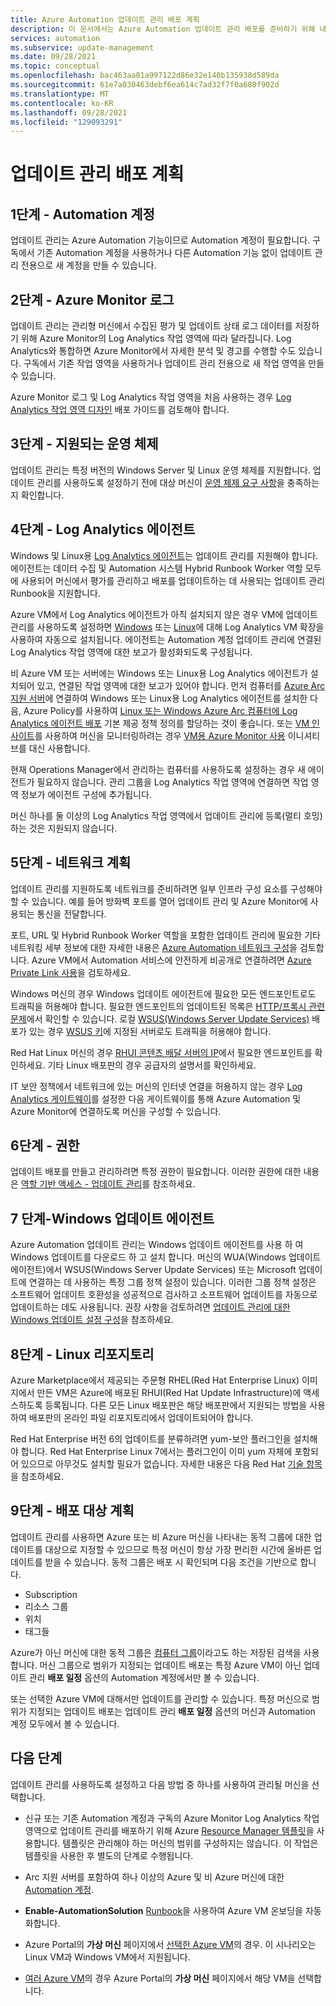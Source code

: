 ```yaml
---
title: Azure Automation 업데이트 관리 배포 계획
description: 이 문서에서는 Azure Automation 업데이트 관리 배포를 준비하기 위해 내려야 할 고려 사항 및 결정에 대해 설명합니다.
services: automation
ms.subservice: update-management
ms.date: 09/28/2021
ms.topic: conceptual
ms.openlocfilehash: bac463aa01a997122d86e32e140b135938d589da
ms.sourcegitcommit: 61e7a030463debf6ea614c7ad32f7f0a680f902d
ms.translationtype: MT
ms.contentlocale: ko-KR
ms.lasthandoff: 09/28/2021
ms.locfileid: "129093291"
---
```

# <a name="plan-your-update-management-deployment"></a>업데이트 관리 배포 계획

## <a name="step-1---automation-account"></a>1단계 - Automation 계정

업데이트 관리는 Azure Automation 기능이므로 Automation 계정이 필요합니다. 구독에서 기존 Automation 계정을 사용하거나 다른 Automation 기능 없이 업데이트 관리 전용으로 새 계정을 만들 수 있습니다.

## <a name="step-2---azure-monitor-logs"></a>2단계 - Azure Monitor 로그

업데이트 관리는 관리형 머신에서 수집된 평가 및 업데이트 상태 로그 데이터를 저장하기 위해 Azure Monitor의 Log Analytics 작업 영역에 따라 달라집니다. Log Analytics와 통합하면 Azure Monitor에서 자세한 분석 및 경고를 수행할 수도 있습니다. 구독에서 기존 작업 영역을 사용하거나 업데이트 관리 전용으로 새 작업 영역을 만들 수 있습니다.

Azure Monitor 로그 및 Log Analytics 작업 영역을 처음 사용하는 경우 [Log Analytics 작업 영역 디자인](../../azure-monitor/logs/design-logs-deployment.md) 배포 가이드를 검토해야 합니다. 

## <a name="step-3---supported-operating-systems"></a>3단계 - 지원되는 운영 체제

업데이트 관리는 특정 버전의 Windows Server 및 Linux 운영 체제를 지원합니다. 업데이트 관리를 사용하도록 설정하기 전에 대상 머신이 [운영 체제 요구 사항](operating-system-requirements.md)을 충족하는지 확인합니다. 

## <a name="step-4---log-analytics-agent"></a>4단계 - Log Analytics 에이전트

Windows 및 Linux용 [Log Analytics 에이전트](../../azure-monitor/agents/log-analytics-agent.md)는 업데이트 관리를 지원해야 합니다. 에이전트는 데이터 수집 및 Automation 시스템 Hybrid Runbook Worker 역할 모두에 사용되어 머신에서 평가를 관리하고 배포를 업데이트하는 데 사용되는 업데이트 관리 Runbook을 지원합니다. 

Azure VM에서 Log Analytics 에이전트가 아직 설치되지 않은 경우 VM에 업데이트 관리를 사용하도록 설정하면 [Windows](../../virtual-machines/extensions/oms-windows.md) 또는 [Linux](../../virtual-machines/extensions/oms-linux.md)에 대해 Log Analytics VM 확장을 사용하여 자동으로 설치됩니다. 에이전트는 Automation 계정 업데이트 관리에 연결된 Log Analytics 작업 영역에 대한 보고가 활성화되도록 구성됩니다.

비 Azure VM 또는 서버에는 Windows 또는 Linux용 Log Analytics 에이전트가 설치되어 있고, 연결된 작업 영역에 대한 보고가 있어야 합니다. 먼저 컴퓨터를 [Azure Arc 지원 서버](../../azure-arc/servers/overview.md)에 연결하여 Windows 또는 Linux용 Log Analytics 에이전트를 설치한 다음, Azure Policy를 사용하여 [Linux 또는 Windows Azure Arc 컴퓨터에 Log Analytics 에이전트 배포](../../governance/policy/samples/built-in-policies.md#monitoring) 기본 제공 정책 정의를 할당하는 것이 좋습니다. 또는 [VM 인사이트](../../azure-monitor/vm/vminsights-overview.md)를 사용하여 머신을 모니터링하려는 경우 [VM용 Azure Monitor 사용](../../governance/policy/samples/built-in-initiatives.md#monitoring) 이니셔티브를 대신 사용합니다.

현재 Operations Manager에서 관리하는 컴퓨터를 사용하도록 설정하는 경우 새 에이전트가 필요하지 않습니다. 관리 그룹을 Log Analytics 작업 영역에 연결하면 작업 영역 정보가 에이전트 구성에 추가됩니다.

머신 하나를 둘 이상의 Log Analytics 작업 영역에서 업데이트 관리에 등록(멀티 호밍)하는 것은 지원되지 않습니다.

## <a name="step-5---network-planning"></a><a name="ports"></a> 5단계 - 네트워크 계획

업데이트 관리를 지원하도록 네트워크를 준비하려면 일부 인프라 구성 요소를 구성해야 할 수 있습니다. 예를 들어 방화벽 포트를 열어 업데이트 관리 및 Azure Monitor에 사용되는 통신을 전달합니다.

포트, URL 및 Hybrid Runbook Worker 역할을 포함한 업데이트 관리에 필요한 기타 네트워킹 세부 정보에 대한 자세한 내용은 [Azure Automation 네트워크 구성](../automation-network-configuration.md)을 검토합니다. Azure VM에서 Automation 서비스에 안전하게 비공개로 연결하려면 [Azure Private Link 사용](../how-to/private-link-security.md)을 검토하세요. 

Windows 머신의 경우 Windows 업데이트 에이전트에 필요한 모든 엔드포인트로도 트래픽을 허용해야 합니다. 필요한 엔드포인트의 업데이트된 목록은 [HTTP/프록시 관련 문제](/windows/deployment/update/windows-update-troubleshooting#issues-related-to-httpproxy)에서 확인할 수 있습니다. 로컬 [WSUS(Windows Server Update Services)](/windows-server/administration/windows-server-update-services/plan/plan-your-wsus-deployment) 배포가 있는 경우 [WSUS 키](/windows/deployment/update/waas-wu-settings#configuring-automatic-updates-by-editing-the-registry)에 지정된 서버로도 트래픽을 허용해야 합니다.

Red Hat Linux 머신의 경우 [RHUI 콘텐츠 배달 서버의 IP](../../virtual-machines/workloads/redhat/redhat-rhui.md#the-ips-for-the-rhui-content-delivery-servers)에서 필요한 엔드포인트를 확인하세요. 기타 Linux 배포판의 경우 공급자의 설명서를 확인하세요.

IT 보안 정책에서 네트워크에 있는 머신의 인터넷 연결을 허용하지 않는 경우 [Log Analytics 게이트웨이](../../azure-monitor/agents/gateway.md)를 설정한 다음 게이트웨이를 통해 Azure Automation 및 Azure Monitor에 연결하도록 머신을 구성할 수 있습니다.

## <a name="step-6---permissions"></a>6단계 - 권한

업데이트 배포를 만들고 관리하려면 특정 권한이 필요합니다. 이러한 권한에 대한 내용은 [역할 기반 액세스 - 업데이트 관리](../automation-role-based-access-control.md#update-management-permissions)를 참조하세요.

## <a name="step-7---windows-update-agent"></a>7 단계-Windows 업데이트 에이전트

Azure Automation 업데이트 관리는 Windows 업데이트 에이전트를 사용 하 여 Windows 업데이트를 다운로드 하 고 설치 합니다. 머신의 WUA(Windows 업데이트 에이전트)에서 WSUS(Windows Server Update Services) 또는 Microsoft 업데이트에 연결하는 데 사용하는 특정 그룹 정책 설정이 있습니다. 이러한 그룹 정책 설정은 소프트웨어 업데이트 호환성을 성공적으로 검사하고 소프트웨어 업데이트를 자동으로 업데이트하는 데도 사용됩니다. 권장 사항을 검토하려면 [업데이트 관리에 대한 Windows 업데이트 설정 구성](configure-wuagent.md)을 참조하세요.

## <a name="step-8---linux-repository"></a>8단계 - Linux 리포지토리

Azure Marketplace에서 제공되는 주문형 RHEL(Red Hat Enterprise Linux) 이미지에서 만든 VM은 Azure에 배포된 RHUI(Red Hat Update Infrastructure)에 액세스하도록 등록됩니다. 다른 모든 Linux 배포판은 해당 배포판에서 지원되는 방법을 사용하여 배포판의 온라인 파일 리포지토리에서 업데이트되어야 합니다.

Red Hat Enterprise 버전 6의 업데이트를 분류하려면 yum-보안 플러그인을 설치해야 합니다. Red Hat Enterprise Linux 7에서는 플러그인이 이미 yum 자체에 포함되어 있으므로 아무것도 설치할 필요가 없습니다. 자세한 내용은 다음 Red Hat [기술 항목](https://access.redhat.com/solutions/10021)을 참조하세요.

## <a name="step-9---plan-deployment-targets"></a>9단계 - 배포 대상 계획

업데이트 관리를 사용하면 Azure 또는 비 Azure 머신을 나타내는 동적 그룹에 대한 업데이트를 대상으로 지정할 수 있으므로 특정 머신이 항상 가장 편리한 시간에 올바른 업데이트를 받을 수 있습니다. 동적 그룹은 배포 시 확인되며 다음 조건을 기반으로 합니다.

* Subscription
* 리소스 그룹
* 위치
* 태그들 

Azure가 아닌 머신에 대한 동적 그룹은 [컴퓨터 그룹](../../azure-monitor/logs/computer-groups.md)이라고도 하는 저장된 검색을 사용합니다. 머신 그룹으로 범위가 지정되는 업데이트 배포는 특정 Azure VM이 아닌 업데이트 관리 **배포 일정** 옵션의 Automation 계정에서만 볼 수 있습니다.

또는 선택한 Azure VM에 대해서만 업데이트를 관리할 수 있습니다. 특정 머신으로 범위가 지정되는 업데이트 배포는 업데이트 관리 **배포 일정** 옵션의 머신과 Automation 계정 모두에서 볼 수 있습니다. 

## <a name="next-steps"></a>다음 단계

업데이트 관리를 사용하도록 설정하고 다음 방법 중 하나를 사용하여 관리될 머신을 선택합니다.

- 신규 또는 기존 Automation 계정과 구독의 Azure Monitor Log Analytics 작업 영역으로 업데이트 관리를 배포하기 위해 Azure [Resource Manager 템플릿](enable-from-template.md)을 사용합니다. 템플릿은 관리해야 하는 머신의 범위를 구성하지는 않습니다. 이 작업은 템플릿을 사용한 후 별도의 단계로 수행됩니다.

- Arc 지원 서버를 포함하여 하나 이상의 Azure 및 비 Azure 머신에 대한 [Automation 계정](enable-from-automation-account.md).

- **Enable-AutomationSolution** [Runbook](enable-from-runbook.md)을 사용하여 Azure VM 온보딩을 자동화합니다.

- Azure Portal의 **가상 머신** 페이지에서 [선택한 Azure VM](enable-from-vm.md)의 경우. 이 시나리오는 Linux VM과 Windows VM에서 지원됩니다.

- [여러 Azure VM](enable-from-portal.md)의 경우 Azure Portal의 **가상 머신** 페이지에서 해당 VM을 선택합니다.